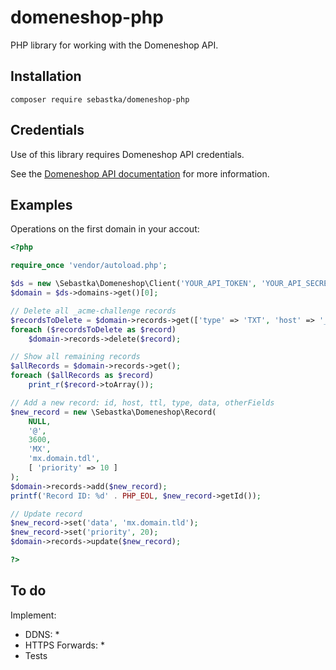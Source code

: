 # domeneshop-php

PHP library for working with the Domeneshop API.

## Installation

`composer require sebastka/domeneshop-php`

## Credentials

Use of this library requires Domeneshop API credentials.

See the [Domeneshop API documentation](https://api.domeneshop.no/docs/) for more information.

## Examples

Operations on the first domain in your accout:

```php
<?php

require_once 'vendor/autoload.php';

$ds = new \Sebastka\Domeneshop\Client('YOUR_API_TOKEN', 'YOUR_API_SECRET_KEY');
$domain = $ds->domains->get()[0];

// Delete all _acme-challenge records
$recordsToDelete = $domain->records->get(['type' => 'TXT', 'host' => '_acme-challenge']);
foreach ($recordsToDelete as $record)
    $domain->records->delete($record);

// Show all remaining records
$allRecords = $domain->records->get();
foreach ($allRecords as $record)
    print_r($record->toArray());

// Add a new record: id, host, ttl, type, data, otherFields
$new_record = new \Sebastka\Domeneshop\Record(
    NULL,
    '@',
    3600,
    'MX',
    'mx.domain.tdl',
    [ 'priority' => 10 ]
);
$domain->records->add($new_record);
printf('Record ID: %d' . PHP_EOL, $new_record->getId());

// Update record
$new_record->set('data', 'mx.domain.tld');
$new_record->set('priority', 20);
$domain->records->update($new_record);

?>
```

## To do

Implement:
- DDNS: *
- HTTPS Forwards: *
- Tests
